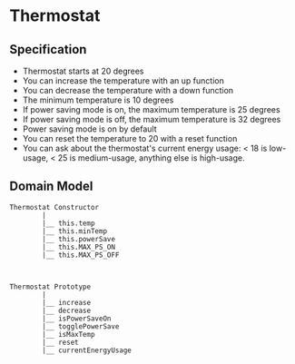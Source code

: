# Thermostat

## Specification
* Thermostat starts at 20 degrees
* You can increase the temperature with an up function
* You can decrease the temperature with a down function
* The minimum temperature is 10 degrees
* If power saving mode is on, the maximum temperature is 25 degrees
* If power saving mode is off, the maximum temperature is 32 degrees
* Power saving mode is on by default
* You can reset the temperature to 20 with a reset function
* You can ask about the thermostat's current energy usage: < 18 is low-usage, < 25 is medium-usage, anything else is high-usage.

## Domain Model

```
Thermostat Constructor
        |
        |__ this.temp
        |__ this.minTemp
        |__ this.powerSave
        |__ this.MAX_PS_ON
        |__ this.MAX_PS_OFF



Thermostat Prototype
        |
        |__ increase
        |__ decrease
        |__ isPowerSaveOn
        |__ togglePowerSave
        |__ isMaxTemp
        |__ reset
        |__ currentEnergyUsage

```